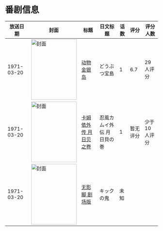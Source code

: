 # 番剧信息

|放送日期|封面|标题|日文标题|话数|评分|评分人数|
|---|---|---|---|---|---|---|
|1971-03-20|<img src="//lain.bgm.tv/pic/cover/c/6f/5f/83327_l3TTG.jpg" alt="封面" style="width:150px;height:200px;object-fit:cover;">|[动物金银岛](https://bangumi.tv/subject/83327)|どうぶつ宝島|1|6.7|29人评分|
|1971-03-20|<img src="//lain.bgm.tv/pic/cover/c/e3/45/289176_wW3N8.jpg" alt="封面" style="width:150px;height:200px;object-fit:cover;">|[卡姆依外传 月日贝之卷](https://bangumi.tv/subject/289176)|忍風カムイ外伝 月日貝の巻|1|暂无评分|少于10人评分|
|1971-03-20|<img src="//lain.bgm.tv/pic/cover/c/de/c3/311292_0Czct.jpg" alt="封面" style="width:150px;height:200px;object-fit:cover;">|[无影脚 剧场版](https://bangumi.tv/subject/311292)|キックの鬼|未知|||
